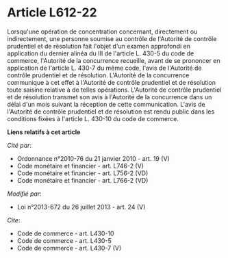 # Article L612-22

Lorsqu'une opération de concentration concernant, directement ou indirectement, une personne soumise au contrôle de
l'Autorité de contrôle prudentiel et de résolution fait l'objet d'un examen approfondi en application du dernier alinéa du
III de l'article L. 430-5 du code de commerce, l'Autorité de la concurrence recueille, avant de se prononcer en application
de l'article L. 430-7 du même code, l'avis de l'Autorité de contrôle prudentiel et de résolution. L'Autorité de la
concurrence communique à cet effet à l'Autorité de contrôle prudentiel et de résolution toute saisine relative à de telles
opérations. L'Autorité de contrôle prudentiel et de résolution transmet son avis à l'Autorité de la concurrence dans un délai
d'un mois suivant la réception de cette communication. L'avis de l'Autorité de contrôle prudentiel et de résolution est rendu
public dans les conditions fixées à l'article L. 430-10 du code de commerce.

**Liens relatifs à cet article**

_Cité par_:

  - Ordonnance n°2010-76 du 21 janvier 2010 - art. 19 (V)
  - Code monétaire et financier - art. L746-2 (V)
  - Code monétaire et financier - art. L756-2 (VD)
  - Code monétaire et financier - art. L766-2 (VD)

_Modifié par_:

  - Loi n°2013-672 du 26 juillet 2013 - art. 24 (V)

_Cite_:

  - Code de commerce - art. L430-10
  - Code de commerce - art. L430-5
  - Code de commerce - art. L430-7 (V)
